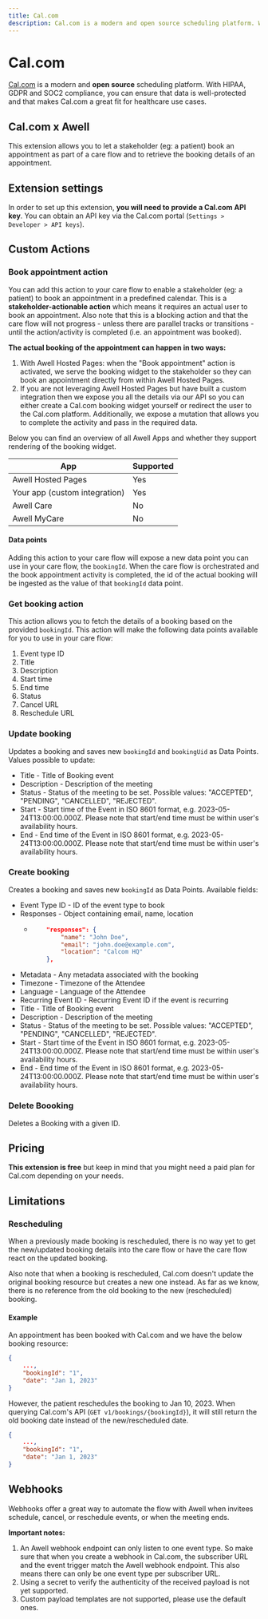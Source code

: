 ```yaml
---
title: Cal.com
description: Cal.com is a modern and open source scheduling platform. With HIPAA, GDPR and SOC2 compliance, you can ensure that data is well-protected and that makes Cal.com a great fit for healthcare use cases.
---
```


# Cal.com

[Cal.com](https://cal.com/) is a modern and **open source** scheduling platform. With HIPAA, GDPR and SOC2 compliance, you can ensure that data is well-protected and that makes Cal.com a great fit for healthcare use cases.

## Cal.com x Awell

This extension allows you to let a stakeholder (eg: a patient) book an appointment as part of a care flow and to retrieve the booking details of an appointment.

## Extension settings

In order to set up this extension, **you will need to provide a Cal.com API key**. You can obtain an API key via the Cal.com portal (`Settings > Developer > API keys`).

## Custom Actions

### Book appointment action

You can add this action to your care flow to enable a stakeholder (eg: a patient) to book an appointment in a predefined calendar. This is a **stakeholder-actionable action** which means it requires an actual user to book an appointment. Also note that this is a blocking action and that the care flow will not progress - unless there are parallel tracks or transitions - until the action/activity is completed (i.e. an appointment was booked).

**The actual booking of the appointment can happen in two ways:**

1. With Awell Hosted Pages: when the "Book appointment" action is activated, we serve the booking widget to the stakeholder so they can book an appointment directly from within Awell Hosted Pages.
2. If you are not leveraging Awell Hosted Pages but have built a custom integration then we expose you all the details via our API so you can either create a Cal.com booking widget yourself or redirect the user to the Cal.com platform. Additionally, we expose a mutation that allows you to complete the activity and pass in the required data.

Below you can find an overview of all Awell Apps and whether they support rendering of the booking widget.

| App                           | Supported |
| ----------------------------- | --------- |
| Awell Hosted Pages            | Yes       |
| Your app (custom integration) | Yes       |
| Awell Care                    | No        |
| Awell MyCare                  | No        |

#### Data points

Adding this action to your care flow will expose a new data point you can use in your care flow, the `bookingId`. When the care flow is orchestrated and the book appointment activity is completed, the id of the actual booking will be ingested as the value of that `bookingId` data point.

### Get booking action

This action allows you to fetch the details of a booking based on the provided `bookingId`. This action will make the following data points available for you to use in your care flow:

1. Event type ID
2. Title
3. Description
4. Start time
5. End time
6. Status
7. Cancel URL
8. Reschedule URL

### Update booking

Updates a booking and saves new `bookingId` and `bookingUid` as Data Points. Values possible to update:

- Title - Title of Booking event
- Description - Description of the meeting
- Status - Status of the meeting to be set. Possible values: "ACCEPTED", "PENDING", "CANCELLED", "REJECTED".
- Start - Start time of the Event in ISO 8601 format, e.g. 2023-05-24T13:00:00.000Z. Please note that start/end time must be within user's availability hours.
- End - End time of the Event in ISO 8601 format, e.g. 2023-05-24T13:00:00.000Z. Please note that start/end time must be within user's availability hours.

### Create booking

Creates a booking and saves new `bookingId` as Data Points. Available fields:

- Event Type ID - ID of the event type to book
- Responses - Object containing email, name, location
  - ```json
        "responses": {
            "name": "John Doe",
            "email": "john.doe@example.com",
            "location": "Calcom HQ"
        },
    ```
- Metadata - Any metadata associated with the booking
- Timezone - Timezone of the Attendee
- Language - Language of the Attendee
- Recurring Event ID - Recurring Event ID if the event is recurring
- Title - Title of Booking event
- Description - Description of the meeting
- Status - Status of the meeting to be set. Possible values: "ACCEPTED", "PENDING", "CANCELLED", "REJECTED".
- Start - Start time of the Event in ISO 8601 format, e.g. 2023-05-24T13:00:00.000Z. Please note that start/end time must be within user's availability hours.
- End - End time of the Event in ISO 8601 format, e.g. 2023-05-24T13:00:00.000Z. Please note that start/end time must be within user's availability hours.

### Delete Boooking

Deletes a Booking with a given ID.

## Pricing

**This extension is free** but keep in mind that you might need a paid plan for Cal.com depending on your needs.

## Limitations

### Rescheduling

When a previously made booking is rescheduled, there is no way yet to get the new/updated booking details into the care flow or have the care flow react on the updated booking.

Also note that when a booking is rescheduled, Cal.com doesn't update the original booking resource but creates a new one instead. As far as we know, there is no reference from the old booking to the new (rescheduled) booking.

#### Example

An appointment has been booked with Cal.com and we have the below booking resource:

```json
{
    ...,
    "bookingId": "1",
    "date": "Jan 1, 2023"
}
```

However, the patient reschedules the booking to Jan 10, 2023. When querying Cal.com's API (`GET v1/bookings/{bookingId}`), it will still return the old booking date instead of the new/rescheduled date.

```json
{
    ...,
    "bookingId": "1",
    "date": "Jan 1, 2023"
}
```

## Webhooks

Webhooks offer a great way to automate the flow with Awell when invitees schedule, cancel, or reschedule events, or when the meeting ends.

**Important notes:**

1. An Awell webhook endpoint can only listen to one event type. So make sure that when you create a webhook in Cal.com, the subscriber URL and the event trigger match the Awell webhook endpoint. This also means there can only be one event type per subscriber URL.
2. Using a secret to verify the authenticity of the received payload is not yet supported.
3. Custom payload templates are not supported, please use the default ones.
